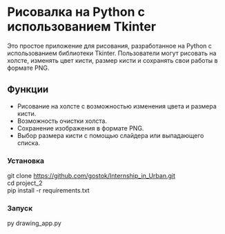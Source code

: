 # Рисовалка на Python с использованием Tkinter

Это простое приложение для рисования, разработанное на Python с использованием библиотеки Tkinter. Пользователи могут рисовать на холсте, изменять цвет кисти, размер кисти и сохранять свои работы в формате PNG.

## Функции

- Рисование на холсте с возможностью изменения цвета и размера кисти.
- Возможность очистки холста.
- Сохранение изображения в формате PNG.
- Выбор размера кисти с помощью слайдера или выпадающего списка.

### Установка

git clone https://github.com/gostok/Internship_in_Urban.git <br>
cd project_2 <br>
pip install -r requirements.txt

### Запуск

py drawing_app.py